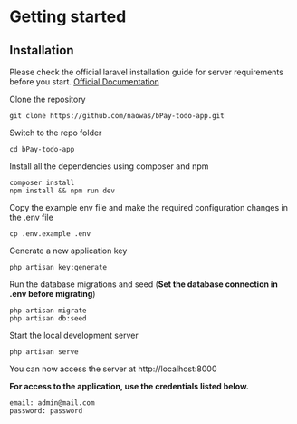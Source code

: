 # Getting started

## Installation

Please check the official laravel installation guide for server requirements before you start. [Official Documentation](https://laravel.com/docs/5.4/installation#installation)


Clone the repository

    git clone https://github.com/naowas/bPay-todo-app.git

Switch to the repo folder

    cd bPay-todo-app

Install all the dependencies using composer and npm

    composer install
    npm install && npm run dev


Copy the example env file and make the required configuration changes in the .env file

    cp .env.example .env

Generate a new application key

    php artisan key:generate

Run the database migrations and seed  (**Set the database connection in .env before migrating**)

    php artisan migrate
    php artisan db:seed


Start the local development server

    php artisan serve

You can now access the server at http://localhost:8000

**For access to the application, use the credentials listed below.**

    email: admin@mail.com
    password: password

